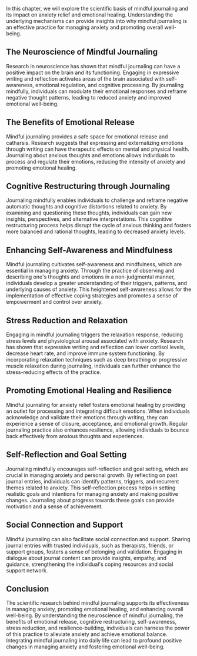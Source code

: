 
In this chapter, we will explore the scientific basis of mindful journaling and its impact on anxiety relief and emotional healing. Understanding the underlying mechanisms can provide insights into why mindful journaling is an effective practice for managing anxiety and promoting overall well-being.

## The Neuroscience of Mindful Journaling

Research in neuroscience has shown that mindful journaling can have a positive impact on the brain and its functioning. Engaging in expressive writing and reflection activates areas of the brain associated with self-awareness, emotional regulation, and cognitive processing. By journaling mindfully, individuals can modulate their emotional responses and reframe negative thought patterns, leading to reduced anxiety and improved emotional well-being.

## The Benefits of Emotional Release

Mindful journaling provides a safe space for emotional release and catharsis. Research suggests that expressing and externalizing emotions through writing can have therapeutic effects on mental and physical health. Journaling about anxious thoughts and emotions allows individuals to process and regulate their emotions, reducing the intensity of anxiety and promoting emotional healing.

## Cognitive Restructuring through Journaling

Journaling mindfully enables individuals to challenge and reframe negative automatic thoughts and cognitive distortions related to anxiety. By examining and questioning these thoughts, individuals can gain new insights, perspectives, and alternative interpretations. This cognitive restructuring process helps disrupt the cycle of anxious thinking and fosters more balanced and rational thoughts, leading to decreased anxiety levels.

## Enhancing Self-Awareness and Mindfulness

Mindful journaling cultivates self-awareness and mindfulness, which are essential in managing anxiety. Through the practice of observing and describing one's thoughts and emotions in a non-judgmental manner, individuals develop a greater understanding of their triggers, patterns, and underlying causes of anxiety. This heightened self-awareness allows for the implementation of effective coping strategies and promotes a sense of empowerment and control over anxiety.

## Stress Reduction and Relaxation

Engaging in mindful journaling triggers the relaxation response, reducing stress levels and physiological arousal associated with anxiety. Research has shown that expressive writing and reflection can lower cortisol levels, decrease heart rate, and improve immune system functioning. By incorporating relaxation techniques such as deep breathing or progressive muscle relaxation during journaling, individuals can further enhance the stress-reducing effects of the practice.

## Promoting Emotional Healing and Resilience

Mindful journaling for anxiety relief fosters emotional healing by providing an outlet for processing and integrating difficult emotions. When individuals acknowledge and validate their emotions through writing, they can experience a sense of closure, acceptance, and emotional growth. Regular journaling practice also enhances resilience, allowing individuals to bounce back effectively from anxious thoughts and experiences.

## Self-Reflection and Goal Setting

Journaling mindfully encourages self-reflection and goal setting, which are crucial in managing anxiety and personal growth. By reflecting on past journal entries, individuals can identify patterns, triggers, and recurrent themes related to anxiety. This self-reflection process helps in setting realistic goals and intentions for managing anxiety and making positive changes. Journaling about progress towards these goals can provide motivation and a sense of achievement.

## Social Connection and Support

Mindful journaling can also facilitate social connection and support. Sharing journal entries with trusted individuals, such as therapists, friends, or support groups, fosters a sense of belonging and validation. Engaging in dialogue about journal content can provide insights, empathy, and guidance, strengthening the individual's coping resources and social support network.

## Conclusion

The scientific research behind mindful journaling supports its effectiveness in managing anxiety, promoting emotional healing, and enhancing overall well-being. By understanding the neuroscience of mindful journaling, the benefits of emotional release, cognitive restructuring, self-awareness, stress reduction, and resilience-building, individuals can harness the power of this practice to alleviate anxiety and achieve emotional balance. Integrating mindful journaling into daily life can lead to profound positive changes in managing anxiety and fostering emotional well-being.
